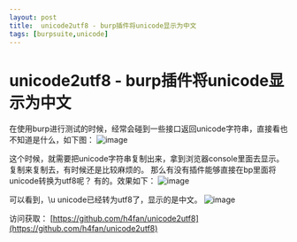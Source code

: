 ```yaml
---
layout: post
title:  unicode2utf8 - burp插件将unicode显示为中文
tags: [burpsuite,unicode]
---
```



# unicode2utf8 - burp插件将unicode显示为中文

在使用burp进行测试的时候，经常会碰到一些接口返回unicode字符串，直接看也不知道是什么，如下图：
![image](https://camo.githubusercontent.com/5a9cfa31ad6e8ce157e08369f799b8bd3a57b64155f854233b4823a2111a508c/68747470733a2f2f6d6d62697a2e717069632e636e2f737a5f6d6d62697a5f6a70672f615a4f4951473732466a514f6961646138797258324f4643696270583945554c696374446963666c58633236504d744657386569614d587149535a564b373962776962763363564e77376d6f72614953324a4e354c35666963705975672f3634303f77785f666d743d6a70656726777866726f6d3d352677785f6c617a793d312677785f636f3d31)

这个时候，就需要把unicode字符串复制出来，拿到浏览器console里面去显示。
复制来复制去，有时候还是比较麻烦的。
那么有没有插件能够直接在bp里面将unicode转换为utf8呢？
有的。效果如下：
![image](https://camo.githubusercontent.com/056c27fae9ac8377b951d30886c129fde985f9ce71110703f9db3cccc2c50443/68747470733a2f2f6d6d62697a2e717069632e636e2f737a5f6d6d62697a5f6a70672f615a4f4951473732466a514f6961646138797258324f4643696270583945554c6963744c706631464d786250727a787a69616d47696264596e7569624376396e5456626e6c72364f46524b57734b354a3571465a4c77696154743554772f3634303f77785f666d743d6a70656726777866726f6d3d352677785f6c617a793d312677785f636f3d31)

可以看到，\u unicode已经转为utf8了，显示的是中文。
![image](https://camo.githubusercontent.com/703f062ca46e92ad123921eecadebd61200f7fcff703c00eb5b34afdbe3ab905/68747470733a2f2f6d6d62697a2e717069632e636e2f737a5f6d6d62697a5f6a70672f615a4f4951473732466a514f6961646138797258324f4643696270583945554c696374465744583036546c43586a636734306564314f69616855514f535354784d6b4363756347754879535157536169614d794c474368474553412f3634303f77785f666d743d6a70656726777866726f6d3d352677785f6c617a793d312677785f636f3d31)

访问获取：
[https://github.com/h4fan/unicode2utf8](https://github.com/h4fan/unicode2utf8)
